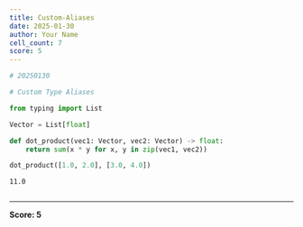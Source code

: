 ```yaml
---
title: Custom-Aliases
date: 2025-01-30
author: Your Name
cell_count: 7
score: 5
---
```


```python
# 20250130
```


```python
# Custom Type Aliases
```


```python
from typing import List
```


```python
Vector = List[float]
```


```python
def dot_product(vec1: Vector, vec2: Vector) -> float:
    return sum(x * y for x, y in zip(vec1, vec2))
```


```python
dot_product([1.0, 2.0], [3.0, 4.0])
```




    11.0




```python

```


---
**Score: 5**
